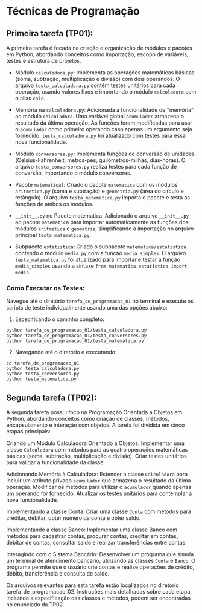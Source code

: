 # Técnicas de Programação

## Primeira tarefa (TP01):
A primeira tarefa é focada na criação e organização de módulos e pacotes em Python, abordando conceitos como importação, escopo de variáveis, testes e estrutura de projetos.

- Módulo `calculadora.py`: Implementa as operações matemáticas básicas (soma, subtração, multiplicação e divisão) com dois operandos. O arquivo `testa_calculadora.py` contém testes unitários para cada operação, usando valores fixos e importando o módulo `calculadora` com o alias `calc`.

- Memória na `calculadora.py`: Adicionada a funcionalidade de "memória" ao módulo `calculadora`. Uma variável global `acumulador` armazena o resultado da última operação. As funções foram modificadas para usar o `acumulador` como primeiro operando caso apenas um argumento seja fornecido. `testa_calculadora.py` foi atualizado com testes para essa nova funcionalidade.

- Módulo `conversores.py`: Implementa funções de conversão de unidades (Celsius-Fahrenheit, metros-pés, quilômetros-milhas, dias-horas). O arquivo `testa_conversores.py` realiza testes para cada função de conversão, importando o módulo conversores.

- Pacote `matematica]`: Criado o pacote `matematica` com os módulos `aritmetica.py` (soma e subtração) e `geometria.py` (área do círculo e retângulo). O arquivo `testa_matematica.py` importa o pacote e testa as funções de ambos os módulos.

- `__init__.py` no Pacote matematica: Adicionado o arquivo `__init__.py` ao pacote `matematic`a para importar automaticamente as funções dos módulos `aritmetica` e `geometria`, simplificando a importação no arquivo principal `testa_matematica.py`.

- Subpacote `estatistica`: Criado o subpacote `matematica/estatistica` contendo o módulo `media.py` com a função `media_simples`. O arquivo `testa_matematica.py` foi atualizado para importar e testar a função `media_simples` usando a sintaxe `from matematica.estatistica import media`.

### Como Executar os Testes:

Navegue até o diretório `tarefa_de_programacao_01` no terminal e execute os scripts de teste individualmente usando uma das opções abaixo:
1. Especificando o caminho completo:
```
python tarefa_de_programacao_01/testa_calculadora.py
python tarefa_de_programacao_01/testa_conversores.py
python tarefa_de_programacao_01/testa_matematica.py
```
2. Navegando até o diretório e executando:
```
cd tarefa_de_programacao_01
python testa_calculadora.py
python testa_conversores.py
python testa_matematica.py
```

## Segunda tarefa (TP02):
A segunda tarefa possui foco na Programação Orientada a Objetos em Python, abordando conceitos como criação de classes, métodos, encapsulamento e interação com objetos. A tarefa foi dividida em cinco etapas principais:

Criando um Módulo Calculadora Orientado a Objetos: Implementar uma classe `Calculadora` com métodos para as quatro operações matemáticas básicas (soma, subtração, multiplicação e divisão). Criar testes unitários para validar a funcionalidade da classe.

Adicionando Memória à Calculadora: Estender a classe `Calculadora` para incluir um atributo privado `acumulador` que armazena o resultado da última operação. Modificar os métodos para utilizar o `acumulador` quando apenas um operando for fornecido. Atualizar os testes unitários para contemplar a nova funcionalidade.

Implementando a classe Conta: Criar uma classe `Conta` com métodos para creditar, debitar, obter número da conta e obter saldo.

Implementando a classe Banco: Implementar uma classe Banco com métodos para cadastrar contas, procurar contas, creditar em contas, debitar de contas, consultar saldo e realizar transferências entre contas.

Interagindo com o Sistema Bancário: Desenvolver um programa que simula um terminal de atendimento bancário, utilizando as classes `Conta` e `Banco`. O programa permite que o usuário crie contas e realize operações de crédito, débito, transferência e consulta de saldo.

Os arquivos relevantes para esta tarefa estão localizados no diretório tarefa_de_programacao_02. Instruções mais detalhadas sobre cada etapa, incluindo a especificação das classes e métodos, podem ser encontradas no enunciado da TP02.
